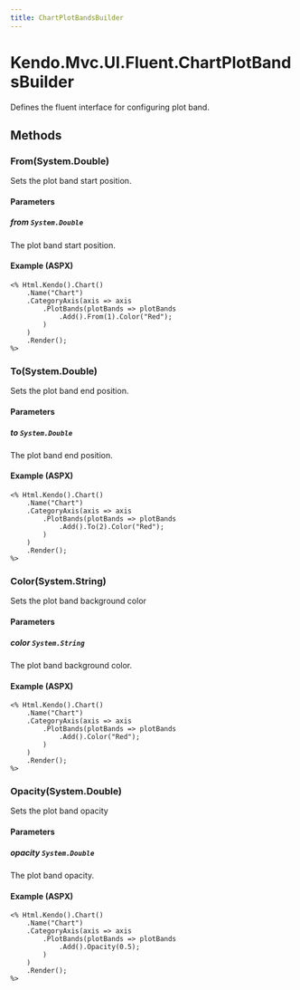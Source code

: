```yaml
---
title: ChartPlotBandsBuilder
---
```


# Kendo.Mvc.UI.Fluent.ChartPlotBandsBuilder
Defines the fluent interface for configuring plot band.




## Methods


### From(System.Double)
Sets the plot band start position.


#### Parameters

##### from `System.Double`
The plot band start position.




#### Example (ASPX)
    <% Html.Kendo().Chart()
        .Name("Chart")
        .CategoryAxis(axis => axis
            .PlotBands(plotBands => plotBands
                .Add().From(1).Color("Red");
            )
        )
        .Render();
    %>


### To(System.Double)
Sets the plot band end position.


#### Parameters

##### to `System.Double`
The plot band end position.




#### Example (ASPX)
    <% Html.Kendo().Chart()
        .Name("Chart")
        .CategoryAxis(axis => axis
            .PlotBands(plotBands => plotBands
                .Add().To(2).Color("Red");
            )
        )
        .Render();
    %>


### Color(System.String)
Sets the plot band background color


#### Parameters

##### color `System.String`
The plot band background color.




#### Example (ASPX)
    <% Html.Kendo().Chart()
        .Name("Chart")
        .CategoryAxis(axis => axis
            .PlotBands(plotBands => plotBands
                .Add().Color("Red");
            )
        )
        .Render();
    %>


### Opacity(System.Double)
Sets the plot band opacity


#### Parameters

##### opacity `System.Double`
The plot band opacity.




#### Example (ASPX)
    <% Html.Kendo().Chart()
        .Name("Chart")
        .CategoryAxis(axis => axis
            .PlotBands(plotBands => plotBands
                .Add().Opacity(0.5);
            )
        )
        .Render();
    %>



